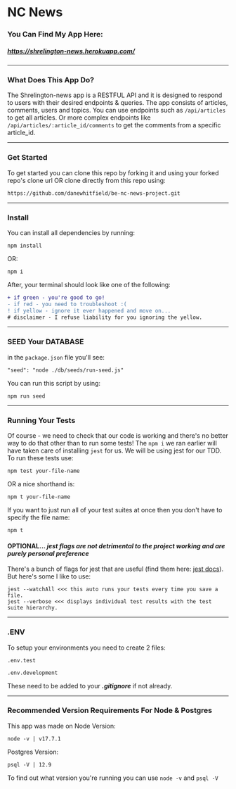 # **NC News**

### You Can Find My App Here: 
##### https://shrelington-news.herokuapp.com/
----
### What Does This App Do?
The Shrelington-news app is a RESTFUL API and it is designed to respond to users with their desired endpoints & queries. The app consists of articles, comments, users and topics. You can use endpoints such as ```/api/articles``` to get all articles. Or more complex endpoints like ```/api/articles/:article_id/comments``` to get the comments from a specific article_id.

----

### Get Started
To get started you can clone this repo by forking it and using your forked repo's clone url OR clone directly from this repo using:
```
https://github.com/danewhitfield/be-nc-news-project.git
```
----
### **Install**
You can install all dependencies by running:
```
npm install
```
OR:

```
npm i
```
After, your terminal should look like one of the following:
```diff
+ if green - you're good to go!
- if red - you need to troubleshoot :(
! if yellow - ignore it ever happened and move on...
# disclaimer - I refuse liability for you ignoring the yellow.
```
----
### SEED Your DATABASE
in the ```package.json``` file you'll see:
```
"seed": "node ./db/seeds/run-seed.js"
```
You can run this script by using:
```
npm run seed
```
----
### Running Your Tests
Of course - we need to check that our code is working and there's no better way to do that other than to run some tests! The ```npm i``` we ran earlier will have taken care of installing ```jest``` for us. We will be using jest for our TDD. To run these tests use:
```
npm test your-file-name
```
OR a nice shorthand is:
```
npm t your-file-name
```
If you want to just run all of your test suites at once then you don't have to specify the file name:
```
npm t
```
#### OPTIONAL...  _jest flags are not detrimental to the project working and are purely personal preference_
There's a bunch of flags for jest that are useful (find them here: [jest docs](https://jestjs.io/docs/getting-started)). But here's some I like to use:
```
jest --watchAll <<< this auto runs your tests every time you save a file.
jest --verbose <<< displays individual test results with the test suite hierarchy.
```
----
### **.ENV**

To setup your environments you need to create 2 files:

```
.env.test
```

```
.env.development
```

These need to be added to your **_.gitignore_** if not already.

----
### Recommended Version Requirements For Node & Postgres
This app was made on Node Version:
```
node -v | v17.7.1
```
Postgres Version:
```
psql -V | 12.9
```
To find out what version you're running you can use ```node -v``` and ```psql -V```
